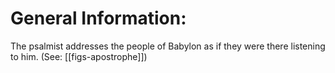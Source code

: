 # General Information:

The psalmist addresses the people of Babylon as if they were there listening to him. (See: [[figs-apostrophe]])